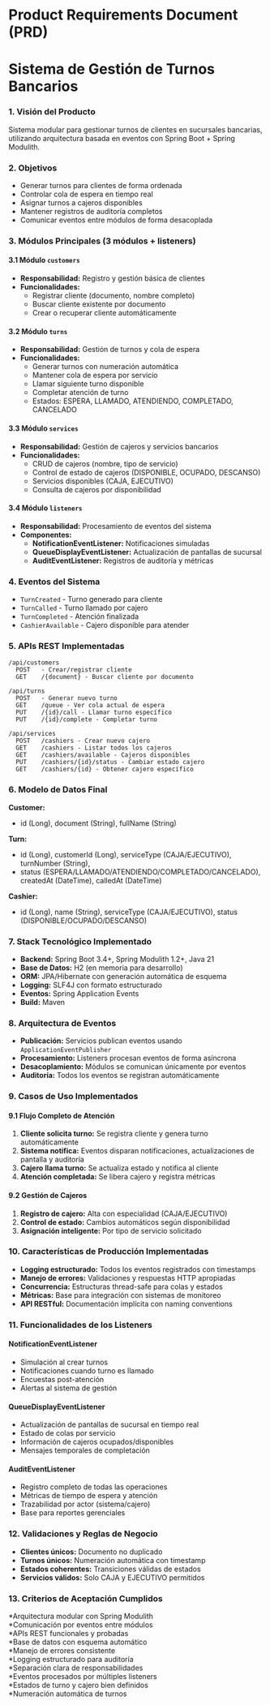 # Product Requirements Document (PRD)
# Sistema de Gestión de Turnos Bancarios

### 1. Visión del Producto
Sistema modular para gestionar turnos de clientes en sucursales bancarias, utilizando arquitectura basada en eventos con Spring Boot + Spring Modulith.

### 2. Objetivos
* Generar turnos para clientes de forma ordenada
* Controlar cola de espera en tiempo real
* Asignar turnos a cajeros disponibles
* Mantener registros de auditoría completos
* Comunicar eventos entre módulos de forma desacoplada

### 3. Módulos Principales (3 módulos + listeners)

#### 3.1 Módulo `customers`
* **Responsabilidad:** Registro y gestión básica de clientes
* **Funcionalidades:**
  * Registrar cliente (documento, nombre completo)
  * Buscar cliente existente por documento
  * Crear o recuperar cliente automáticamente

#### 3.2 Módulo `turns`
* **Responsabilidad:** Gestión de turnos y cola de espera
* **Funcionalidades:**
  * Generar turnos con numeración automática
  * Mantener cola de espera por servicio
  * Llamar siguiente turno disponible
  * Completar atención de turno
  * Estados: ESPERA, LLAMADO, ATENDIENDO, COMPLETADO, CANCELADO

#### 3.3 Módulo `services`
* **Responsabilidad:** Gestión de cajeros y servicios bancarios
* **Funcionalidades:**
  * CRUD de cajeros (nombre, tipo de servicio)
  * Control de estado de cajeros (DISPONIBLE, OCUPADO, DESCANSO)
  * Servicios disponibles (CAJA, EJECUTIVO)
  * Consulta de cajeros por disponibilidad

#### 3.4 Módulo `listeners`
* **Responsabilidad:** Procesamiento de eventos del sistema
* **Componentes:**
  * **NotificationEventListener:** Notificaciones simuladas
  * **QueueDisplayEventListener:** Actualización de pantallas de sucursal
  * **AuditEventListener:** Registros de auditoría y métricas

### 4. Eventos del Sistema
* `TurnCreated` - Turno generado para cliente
* `TurnCalled` - Turno llamado por cajero
* `TurnCompleted` - Atención finalizada
* `CashierAvailable` - Cajero disponible para atender

### 5. APIs REST Implementadas

```
/api/customers
  POST   - Crear/registrar cliente
  GET    /{document} - Buscar cliente por documento

/api/turns
  POST   - Generar nuevo turno
  GET    /queue - Ver cola actual de espera
  PUT    /{id}/call - Llamar turno específico
  PUT    /{id}/complete - Completar turno

/api/services
  POST   /cashiers - Crear nuevo cajero
  GET    /cashiers - Listar todos los cajeros
  GET    /cashiers/available - Cajeros disponibles
  PUT    /cashiers/{id}/status - Cambiar estado cajero
  GET    /cashiers/{id} - Obtener cajero específico
```

### 6. Modelo de Datos Final

**Customer:** 
- id (Long), document (String), fullName (String)

**Turn:** 
- id (Long), customerId (Long), serviceType (CAJA/EJECUTIVO), turnNumber (String), 
- status (ESPERA/LLAMADO/ATENDIENDO/COMPLETADO/CANCELADO), createdAt (DateTime), calledAt (DateTime)

**Cashier:** 
- id (Long), name (String), serviceType (CAJA/EJECUTIVO), status (DISPONIBLE/OCUPADO/DESCANSO)

### 7. Stack Tecnológico Implementado
* **Backend:** Spring Boot 3.4+, Spring Modulith 1.2+, Java 21
* **Base de Datos:** H2 (en memoria para desarrollo)
* **ORM:** JPA/Hibernate con generación automática de esquema
* **Logging:** SLF4J con formato estructurado
* **Eventos:** Spring Application Events
* **Build:** Maven

### 8. Arquitectura de Eventos
* **Publicación:** Servicios publican eventos usando `ApplicationEventPublisher`
* **Procesamiento:** Listeners procesan eventos de forma asíncrona
* **Desacoplamiento:** Módulos se comunican únicamente por eventos
* **Auditoría:** Todos los eventos se registran automáticamente

### 9. Casos de Uso Implementados

#### 9.1 Flujo Completo de Atención
1. **Cliente solicita turno:** Se registra cliente y genera turno automáticamente
2. **Sistema notifica:** Eventos disparan notificaciones, actualizaciones de pantalla y auditoría
3. **Cajero llama turno:** Se actualiza estado y notifica al cliente
4. **Atención completada:** Se libera cajero y registra métricas

#### 9.2 Gestión de Cajeros
1. **Registro de cajero:** Alta con especialidad (CAJA/EJECUTIVO)
2. **Control de estado:** Cambios automáticos según disponibilidad
3. **Asignación inteligente:** Por tipo de servicio solicitado

### 10. Características de Producción Implementadas
* **Logging estructurado:** Todos los eventos registrados con timestamps
* **Manejo de errores:** Validaciones y respuestas HTTP apropiadas
* **Concurrencia:** Estructuras thread-safe para colas y estados
* **Métricas:** Base para integración con sistemas de monitoreo
* **API RESTful:** Documentación implícita con naming conventions

### 11. Funcionalidades de los Listeners

#### NotificationEventListener
* Simulación al crear turnos
* Notificaciones cuando turno es llamado
* Encuestas post-atención
* Alertas al sistema de gestión

#### QueueDisplayEventListener
* Actualización de pantallas de sucursal en tiempo real
* Estado de colas por servicio
* Información de cajeros ocupados/disponibles
* Mensajes temporales de completación

#### AuditEventListener
* Registro completo de todas las operaciones
* Métricas de tiempo de espera y atención
* Trazabilidad por actor (sistema/cajero)
* Base para reportes gerenciales

### 12. Validaciones y Reglas de Negocio
* **Clientes únicos:** Documento no duplicado
* **Turnos únicos:** Numeración automática con timestamp
* **Estados coherentes:** Transiciones válidas de estados
* **Servicios válidos:** Solo CAJA y EJECUTIVO permitidos

### 13. Criterios de Aceptación Cumplidos
*Arquitectura modular con Spring Modulith  
*Comunicación por eventos entre módulos  
*APIs REST funcionales y probadas  
*Base de datos con esquema automático  
*Manejo de errores consistente  
*Logging estructurado para auditoría  
*Separación clara de responsabilidades  
*Eventos procesados por múltiples listeners  
*Estados de turno y cajero bien definidos  
*Numeración automática de turnos